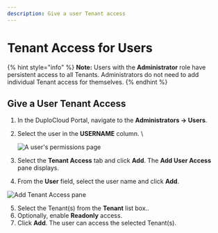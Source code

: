 ```yaml
---
description: Give a user Tenant access
---
```


# Tenant Access for Users

{% hint style="info" %}
**Note:** Users with the **Administrator** role have persistent access to all Tenants. Administrators do not need to add individual Tenant access for themselves.
{% endhint %}

## Give a User Tenant Access

1. In the DuploCloud Portal, navigate to the **Administrators -> Users**.&#x20;
2.  Select the user in the **USERNAME** column. \


    ![A user's permissions page](<../../.gitbook/assets/Screen Shot 2022-02-25 at 4.12.05 PM.png>)
3. Select the **Tenant Access** tab and click **Add**. The **Add User Access** pane displays.
4. From the **User** field, select the user name and click **Add**. &#x20;

<div align="left">

<img src="../../.gitbook/assets/Screen Shot 2022-02-25 at 4.13.24 PM.png" alt="Add Tenant Access pane">

</div>

5. Select the Tenant(s) from the **Tenant** list box..
6. Optionally, enable **Readonly** access.
7. Click **Add**. The user can access the selected Tenant(s).
